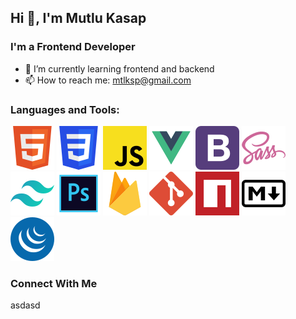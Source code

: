 ## Hi 👋, I'm Mutlu Kasap
### I'm a Frontend Developer
* 🌱 I’m currently learning frontend and backend
* 📫 How to reach me: mtlksp@gmail.com
### Languages and Tools:
![HTML5](https://raw.githubusercontent.com/mutluksap/mutluksap/f83040fa85d169e9e35eda2f7ee2bff872170662/icons/html5.svg) 
![CSS3](https://raw.githubusercontent.com/mutluksap/mutluksap/bb519ed3482121351e1f4e869a6c0fe323f15b24/icons/css3.svg) 
![JavaScript](https://raw.githubusercontent.com/mutluksap/mutluksap/5ffef42f7aae54522ab34195bc8fcd053f336522/icons/javascript.svg)
![VUE](https://raw.githubusercontent.com/mutluksap/mutluksap/5ffef42f7aae54522ab34195bc8fcd053f336522/icons/vue.svg)
![Bootstrap](https://raw.githubusercontent.com/mutluksap/mutluksap/5ffef42f7aae54522ab34195bc8fcd053f336522/icons/bootstrap.svg)
![SASS](https://raw.githubusercontent.com/mutluksap/mutluksap/5ffef42f7aae54522ab34195bc8fcd053f336522/icons/sass.svg)
![TailwindCss](https://raw.githubusercontent.com/mutluksap/mutluksap/5ffef42f7aae54522ab34195bc8fcd053f336522/icons/tailwindcss.svg)
![Photoshop CS6](https://raw.githubusercontent.com/mutluksap/mutluksap/5ffef42f7aae54522ab34195bc8fcd053f336522/icons/photoshop.svg)
![Firebase](https://raw.githubusercontent.com/mutluksap/mutluksap/5ffef42f7aae54522ab34195bc8fcd053f336522/icons/firebase.svg)
![Git](https://raw.githubusercontent.com/mutluksap/mutluksap/5ffef42f7aae54522ab34195bc8fcd053f336522/icons/git.svg)
![npm](https://raw.githubusercontent.com/mutluksap/mutluksap/5ffef42f7aae54522ab34195bc8fcd053f336522/icons/npm.svg)
![Markdown](https://raw.githubusercontent.com/mutluksap/mutluksap/720bf59a83326344d1c13d0d14627d95c5262b7d/icons/markdown.svg)
![JQuery](https://raw.githubusercontent.com/mutluksap/mutluksap/720bf59a83326344d1c13d0d14627d95c5262b7d/icons/jquery.svg)

### Connect With Me
asdasd


<!--
**mutluksap/mutluksap** is a ✨ _special_ ✨ repository because its `README.md` (this file) appears on your GitHub profile.

Here are some ideas to get you started:

- 🔭 I’m currently working on ...
- 🌱 I’m currently learning ...
- 👯 I’m looking to collaborate on ...
- 🤔 I’m looking for help with ...
- 💬 Ask me about ...
- 📫 How to reach me: ...
- 😄 Pronouns: ...
- ⚡ Fun fact: ...
-->
